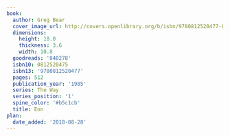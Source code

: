 ```yaml
---
book:
  author: Greg Bear
  cover_image_url: http://covers.openlibrary.org/b/isbn/9780812520477-L.jpg
  dimensions:
    height: 18.0
    thickness: 3.6
    width: 10.8
  goodreads: '840278'
  isbn10: 0812520475
  isbn13: '9780812520477'
  pages: 512
  publication_year: '1985'
  series: The Way
  series_position: '1'
  spine_color: '#b5c1cb'
  title: Eon
plan:
  date_added: '2018-08-28'
---
```

